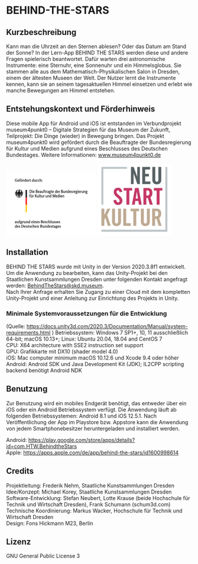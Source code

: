 # BEHIND-THE-STARS

## Kurzbeschreibung
Kann man die Uhrzeit an den Sternen ablesen? Oder das Datum am Stand der Sonne? In der Lern-App BEHIND THE STARS werden diese und andere Fragen spielerisch beantwortet. Dafür warten drei astronomische Instrumente: eine Sternuhr, eine Sonnenuhr und ein Himmelsglobus. Sie stammen alle aus dem Mathematisch-Physikalischen Salon in Dresden, einem der ältesten Museen der Welt. Der Nutzer lernt die Instrumente kennen, kann sie an seinem tagesaktuellen Himmel einsetzen und erlebt wie manche Bewegungen am Himmel entstehen.

## Entstehungskontext und Förderhinweis
Diese mobile App für Android und iOS ist entstanden im Verbundprojekt museum4punkt0 – Digitale Strategien für das Museum der Zukunft, Teilprojekt: Die Dinge (wieder) in Bewegung bringen. Das Projekt museum4punkt0 wird gefördert durch die Beauftragte der Bundesregierung für Kultur und Medien aufgrund eines Beschlusses des Deutschen Bundestages. Weitere Informationen: www.museum4punkt0.de

![BKM-Logo](https://github.com/museum4punkt0/Object-by-Object/blob/77bba25aa5a7f9948d4fd6f0b59f5bfb56ae89e2/04%20Logos/BKM_Fz_2017_Web_de.gif)
![NeustartKultur](https://github.com/museum4punkt0/Object-by-Object/blob/22f4e86d4d213c87afdba45454bf62f4253cada1/04%20Logos/BKM_Neustart_Kultur_Wortmarke_pos_RGB_RZ_web.jpg)

## Installation  
BEHIND THE STARS wurde mit Unity in der Version 2020.3.8f1 entwickelt. Um die Anwendung zu bearbeiten, kann das Unity-Projekt bei den Staatlichen Kunstsammlungen Dresden unter folgenden Kontakt angefragt werden: BehindTheStars@skd.museum.</br>
Nach Ihrer Anfrage erhalten Sie Zugang zu einer Cloud mit dem kompletten Unity-Projekt und einer Anleitung zur Einrichtung des Projekts in Unity.

### Minimale Systemvoraussetzungen für die Entwicklung
(Quelle: https://docs.unity3d.com/2020.3/Documentation/Manual/system-requirements.html )
Betriebssystem: Windows 7 SP1+, 10, 11 ausschließlich 64-bit; macOS 10.13+; Linux: Ubuntu 20.04, 18.04 and CentOS 7</br>
CPU: X64 architecture with SSE2 instruction set support</br>
GPU: Grafikkarte mit DX10 (shader model 4.0)</br>
iOS: Mac computer minimum macOS 10.12.6 und Xcode 9.4 oder höher</br>
Android: Android SDK und Java Development Kit (JDK); IL2CPP scripting backend benötigt Android NDK</br>

## Benutzung
Zur Benutzung wird ein mobiles Endgerät benötigt, das entweder über ein iOS oder ein Android Betriebssystem verfügt. Die Anwendung läuft ab folgenden Betriebssystemen: Android 8.1 und iOS 12.5.1. Nach Veröffentlichung der App im Playstore bzw. Appstore kann die Anwendung von jedem Smartphonebesitzer heruntergeladen und installiert werden.

Android: https://play.google.com/store/apps/details?id=com.HTW.BehindtheStars</br>
Apple: https://apps.apple.com/de/app/behind-the-stars/id1600998614

## Credits
Projektleitung: Frederik Nehm, Staatliche Kunstsammlungen Dresden </br>
Idee/Konzept: Michael Korey, Staatliche Kunstsammlungen Dresden</br>
Software-Entwicklung: Stefan Neubert, Lotte Krause (beide Hochschule für Technik und Wirtschaft Dresden), Frank Schumann (schum3d.com)</br>
Technische Koordinierung: Markus Wacker, Hochschule für Technik und Wirtschaft Dresden</br>
Design: Fons Hickmann M23, Berlin

## Lizenz
GNU General Public License 3
